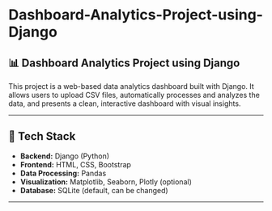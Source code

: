 # Dashboard-Analytics-Project-using-Django

## 📊 Dashboard Analytics Project using Django

This project is a web-based data analytics dashboard built with Django. It allows users to upload CSV files, automatically processes and analyzes the data, and presents a clean, interactive dashboard with visual insights.

---

## 🔧 Tech Stack

- **Backend:** Django (Python)
- **Frontend:** HTML, CSS, Bootstrap
- **Data Processing:** Pandas
- **Visualization:** Matplotlib, Seaborn, Plotly (optional)
- **Database:** SQLite (default, can be changed)

---


